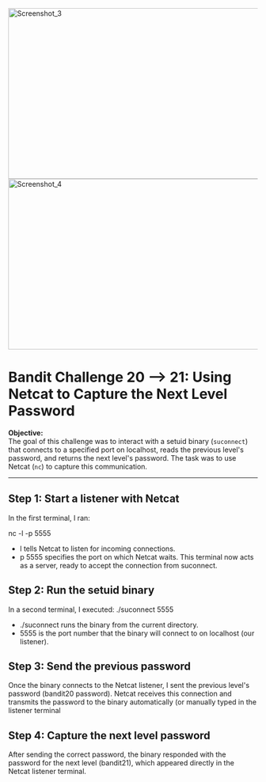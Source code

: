 <img width="600" height="345" alt="Screenshot_3" src="https://github.com/user-attachments/assets/9bdb45f2-2688-4d2e-9c16-8c88f773da58" />

<img width="600" height="345" alt="Screenshot_4" src="https://github.com/user-attachments/assets/9509c923-31ee-4ed8-8078-5746e9971c3b" />

# Bandit Challenge 20 --> 21: Using Netcat to Capture the Next Level Password

**Objective:**  
The goal of this challenge was to interact with a setuid binary (`suconnect`) that connects to a specified port on localhost, reads the previous level's password, and returns the next level's password. The task was to use Netcat (`nc`) to capture this communication.

---

## Step 1: Start a listener with Netcat

In the first terminal, I ran:

nc -l -p 5555

- l tells Netcat to listen for incoming connections.
- p 5555 specifies the port on which Netcat waits.
This terminal now acts as a server, ready to accept the connection from suconnect.

## Step 2: Run the setuid binary
In a second terminal, I executed:
./suconnect 5555

- ./suconnect runs the binary from the current directory.
- 5555 is the port number that the binary will connect to on localhost (our listener).
## Step 3: Send the previous password

Once the binary connects to the Netcat listener, I sent the previous level's password (bandit20 password).
Netcat receives this connection and transmits the password to the binary automatically (or manually typed in the listener terminal
## Step 4: Capture the next level password

After sending the correct password, the binary responded with the password for the next level (bandit21), which appeared directly in the Netcat listener terminal.
